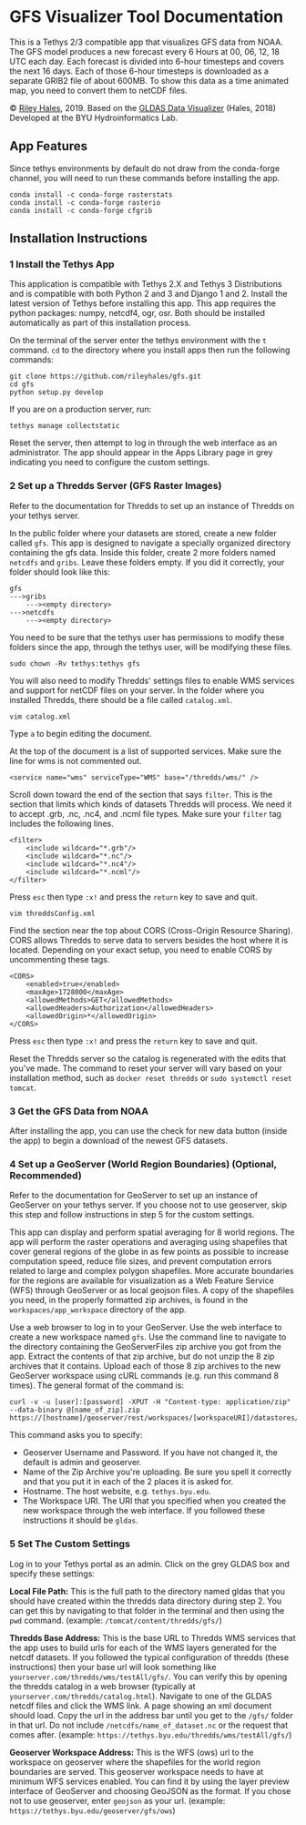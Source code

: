 # GFS Visualizer Tool Documentation
This is a Tethys 2/3 compatible app that visualizes GFS data from NOAA. The GFS model produces a new forecast every 6 Hours at 00, 06, 12, 18 UTC each day. Each forecast is divided into 6-hour timesteps and covers the next 16 days. Each of those 6-hour timesteps is downloaded as a separate GRIB2 file of about 600MB. To show this data as a time animated map, you need to convert them to netCDF files. 

© [Riley Hales](http://rileyhales.com), 2019. Based on the [GLDAS Data Visualizer](https://github.com/rileyhales/gldas) (Hales, 2018) Developed at the BYU Hydroinformatics Lab.

## App Features
Since tethys environments by default do not draw from the conda-forge channel, you will need to run these commands before installing the app.
~~~~
conda install -c conda-forge rasterstats
conda install -c conda-forge rasterio
conda install -c conda-forge cfgrib
~~~~

## Installation Instructions
### 1 Install the Tethys App
This application is compatible with Tethys 2.X and Tethys 3 Distributions and is compatible with both Python 2 and 3 and Django 1 and 2. Install the latest version of Tethys before installing this app. This app requires the python packages: numpy, netcdf4, ogr, osr. Both should be installed automatically as part of this installation process.

On the terminal of the server enter the tethys environment with the ```t``` command. ```cd``` to the directory where you install apps then run the following commands:  
~~~~
git clone https://github.com/rileyhales/gfs.git  
cd gfs
python setup.py develop
~~~~  
If you are on a production server, run:
~~~~
tethys manage collectstatic
~~~~
Reset the server, then attempt to log in through the web interface as an administrator. The app should appear in the Apps Library page in grey indicating you need to configure the custom settings.

### 2 Set up a Thredds Server (GFS Raster Images)
Refer to the documentation for Thredds to set up an instance of Thredds on your tethys server.

In the public folder where your datasets are stored, create a new folder called ````gfs````. This app is designed to navigate a specially organized directory containing the gfs data. Inside this folder, create 2 more folders named ````netcdfs```` and ````gribs````. Leave these folders empty. If you did it correctly, your folder should look like this:
~~~~
gfs
--->gribs
	---><empty directory>
--->netcdfs
	---><empty directory>
~~~~
You need to be sure that the tethys user has permissions to modify these folders since the app, through the tethys user, will be modifying these files.
~~~~
sudo chown -Rv tethys:tethys gfs
~~~~ 

You will also need to modify Thredds' settings files to enable WMS services and support for netCDF files on your server. In the folder where you installed Thredds, there should be a file called ```catalog.xml```. 
~~~~
vim catalog.xml
~~~~
Type ```a``` to begin editing the document.

At the top of the document is a list of supported services. Make sure the line for wms is not commented out.
~~~~
<service name="wms" serviceType="WMS" base="/thredds/wms/" />
~~~~
Scroll down toward the end of the section that says ```filter```. This is the section that limits which kinds of datasets Thredds will process. We need it to accept .grb, .nc, .nc4, and .ncml file types. Make sure your ```filter``` tag includes the following lines.
~~~~
<filter>
    <include wildcard="*.grb"/>
    <include wildcard="*.nc"/>
    <include wildcard="*.nc4"/>
    <include wildcard="*.ncml"/>
</filter>
~~~~
Press ```esc``` then type ```:x!```  and press the ```return``` key to save and quit.
~~~~
vim threddsConfig.xml
~~~~
Find the section near the top about CORS (Cross-Origin Resource Sharing). CORS allows Thredds to serve data to servers besides the host where it is located. Depending on your exact setup, you need to enable CORS by uncommenting these tags.
~~~~
<CORS>
    <enabled>true</enabled>
    <maxAge>1728000</maxAge>
    <allowedMethods>GET</allowedMethods>
    <allowedHeaders>Authorization</allowedHeaders>
    <allowedOrigin>*</allowedOrigin>
</CORS>
~~~~
Press ```esc``` then type ```:x!```  and press the ```return``` key to save and quit.

Reset the Thredds server so the catalog is regenerated with the edits that you've made. The command to reset your server will vary based on your installation method, such as ```docker reset thredds``` or ```sudo systemctl reset tomcat```.

### 3 Get the GFS Data from NOAA
After installing the app, you can use the check for new data button (inside the app) to begin a download of the newest GFS datasets.

### 4 Set up a GeoServer (World Region Boundaries) (Optional, Recommended)
Refer to the documentation for GeoServer to set up an instance of GeoServer on your tethys server. If you choose not to use geoserver, skip this step and follow instructions in step 5 for the custom settings.

This app can display and perform spatial averaging for 8 world regions. The app will perform the raster operations and averaging using shapefiles that cover general regions of the globe in as few points as possible to increase computation speed, reduce file sizes, and prevent computation errors related to large and complex polygon shapefiles. More accurate boundaries for the regions are available for visualization as a Web Feature Service (WFS) through GeoServer or as local geojson files. A copy of the shapefiles you need, in the properly formatted zip archives, is found in the ```workspaces/app_workspace``` directory of the app.   

Use a web browser to log in to your GeoServer. Use the web interface to create a new workspace named ```gfs```. Use the command line to navigate to the directory containing the GeoServerFiles zip archive you got from the app. Extract the contents of that zip archive, but do not unzip the 8 zip archives that it contains. Upload each of those 8 zip archives to the new GeoServer workspace using cURL commands (e.g. run this command 8 times). The general format of the command is:
~~~~
curl -v -u [user]:[password] -XPUT -H "Content-type: application/zip" --data-binary @[name_of_zip].zip https://[hostname]/geoserver/rest/workspaces/[workspaceURI]/datastores/[name_of_zip]/file.shp
~~~~
This command asks you to specify:
* Geoserver Username and Password. If you have not changed it, the default is admin and geoserver.
* Name of the Zip Archive you're uploading. Be sure you spell it correctly and that you put it in each of the 2 places it is asked for.
* Hostname. The host website, e.g. ```tethys.byu.edu```.
* The Workspace URI. The URI that you specified when you created the new workspace through the web interface. If you followed these instructions it should be ```gldas```.

### 5 Set The Custom Settings
Log in to your Tethys portal as an admin. Click on the grey GLDAS box and specify these settings:

**Local File Path:** This is the full path to the directory named gldas that you should have created within the thredds data directory during step 2. You can get this by navigating to that folder in the terminal and then using the ```pwd``` command. (example: ```/tomcat/content/thredds/gfs/```)  

**Thredds Base Address:** This is the base URL to Thredds WMS services that the app uses to build urls for each of the WMS layers generated for the netcdf datasets. If you followed the typical configuration of thredds (these instructions) then your base url will look something like ```yourserver.com/thredds/wms/testAll/gfs/```. You can verify this by opening the thredds catalog in a web browser (typically at ```yourserver.com/thredds/catalog.html```). Navigate to one of the GLDAS netcdf files and click the WMS link. A page showing an xml document should load. Copy the url in the address bar until you get to the ```/gfs/``` folder in that url. Do not include ```/netcdfs/name_of_dataset.nc``` or the request that comes after. (example: ```https://tethys.byu.edu/thredds/wms/testAll/gfs/```)

**Geoserver Workspace Address:** This is the WFS (ows) url to the workspace on geoserver where the shapefiles for the world region boundaries are served. This geoserver workspace needs to have at minimum WFS services enabled. You can find it by using the layer preview interface of GeoServer and choosing GeoJSON as the format. If you chose not to use geoserver, enter ```geojson``` as your url. (example: ```https://tethys.byu.edu/geoserver/gfs/ows```)
